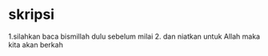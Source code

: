 # skripsi

1.silahkan baca bismillah dulu sebelum milai
2. dan niatkan untuk Allah maka kita akan berkah 

